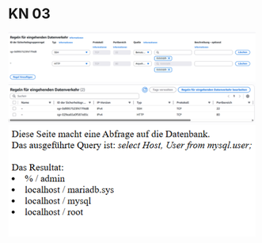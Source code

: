 # KN 03

<img src="img/03/setrules.png" width="500px" alt="set rules">

<img src="img/03/rules.png" width="500px" alt="rules">

<img src="img/03/db.png" width="500px" alt="DB">